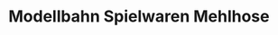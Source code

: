 ---
title: "Modellbahn Spielwaren Mehlhose"
url: /bernsdorf/modellbahn-spielwaren-mehlhose/
shop: Spielzeug
---